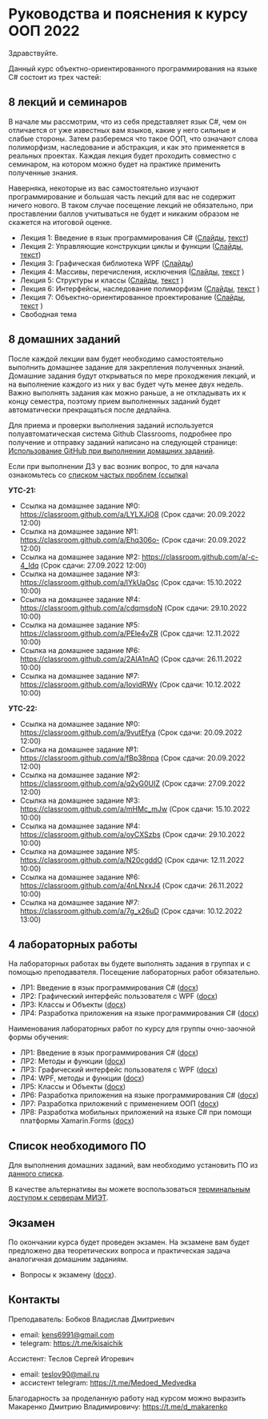 Руководства и пояснения к курсу ООП 2022
========================================

Здравствуйте.

Данный курс объектно-ориентированного программирования на языке C# состоит из трех частей:

8 лекций и семинаров
--------------------
 В начале мы рассмотрим, что из себя представляет язык C#, чем он отличается от уже известных вам языков, какие у него сильные и слабые стороны. Затем разберемся
 что такое ООП, что означают слова полиморфизм, наследование и абстракция, и как это применяется в реальных проектах.
Каждая лекция будет проходить совместно с семинаром, на котором можно будет на практике применить полученные знания.

Наверняка, некоторые из вас самостоятельно изучают программирование и большая часть лекций для вас не содержит ничего нового. В таком случае посещение лекций не обязательно, при проставлении баллов учитываться не будет и никаким образом не скажется на итоговой оценке.

* Лекция 1: Введение в язык программирования C# ([Слайды](lectures/lecture1.pdf), [текст](lectures/lecture1.docx))
* Лекция 2: Управляющие конструкции циклы и функции ([Слайды](lectures/lecture2.pdf), [текст](lectures/lecture2.docx))
* Лекция 3: Графическая библиотека WPF ([Слайды](lectures/lecture3.pdf))
* Лекция 4: Массивы, перечисления, исключения ([Слайды](lectures/lecture4.pdf), [текст](lectures/lecture4.docx) )
* Лекция 5: Структуры и классы ([Слайды](lectures/lecture5.pdf), [текст](lectures/lecture5.docx) )
* Лекция 6: Интерфейсы, наследование полиморфизм ([Слайды](lectures/lecture6.pdf), [текст](lectures/lecture6.docx) )
* Лекция 7: Объектно-ориентированное проектирование ([Слайды](lectures/lecture7.pdf), [текст](lectures/lecture7.docx) )
* Свободная тема


8 домашних заданий
-------------------------------------
После каждой лекции вам будет необходимо самостоятельно выполнить домашнее задание для закрепления полученных знаний. Домашние задания будут открываться по мере проходжения лекций, и на выполнение каждого из них у вас будет чуть менее двух недель. Важно выполнять задания как можно раньше, а не откладывать их к концу семестра, поэтому прием выполненных заданий будет автоматически прекращаться после дедлайна.

Для приема и проверки выполнения заданий используется полуавтоматическая система Github Classrooms, подробнее про получение и отправку заданий написано на следующей странице:  [Использование GitHub при выполнении домашних заданий](using%20GitHub%20and%20home%20assignments.md).

Если при выполнении ДЗ у вас возник вопрос, то для начала ознакомьтесь со [списком частых проблем (ссылка)](homework_faq.md)

**УТС-21:**

* Ссылка на домашнее задание №0: https://classroom.github.com/a/LYLXJiO8 (Срок сдачи: 20.09.2022 12:00)
* Ссылка на домашнее задание №1: https://classroom.github.com/a/Ehq306o- (Срок сдачи: 20.09.2022 12:00)
* Ссылка на домашнее задание №2: https://classroom.github.com/a/-c-4_Idq (Срок сдачи: 27.09.2022 12:00)
* Ссылка на домашнее задание №3: https://classroom.github.com/a/lYkUaOsc (Срок сдачи: 15.10.2022 10:00)
* Ссылка на домашнее задание №4: https://classroom.github.com/a/cdqmsdoN (Срок сдачи: 29.10.2022 10:00)
* Ссылка на домашнее задание №5: https://classroom.github.com/a/PEle4vZR (Срок сдачи: 12.11.2022 10:00)
* Ссылка на домашнее задание №6: https://classroom.github.com/a/2AIA1nAO (Срок сдачи: 26.11.2022 10:00)
* Ссылка на домашнее задание №7: https://classroom.github.com/a/IovidRWv (Срок сдачи: 10.12.2022 10:00)

**УТС-22:**

* Ссылка на домашнее задание №0: https://classroom.github.com/a/9vutEfya (Срок сдачи: 20.09.2022 12:00)
* Ссылка на домашнее задание №1: https://classroom.github.com/a/fBp38npa (Срок сдачи: 20.09.2022 12:00)
* Ссылка на домашнее задание №2: https://classroom.github.com/a/q2yG0UIZ (Срок сдачи: 27.09.2022 12:00)
* Ссылка на домашнее задание №3: https://classroom.github.com/a/mHMc_mJw (Срок сдачи: 15.10.2022 10:00)
* Ссылка на домашнее задание №4: https://classroom.github.com/a/oyCXSzbs (Срок сдачи: 29.10.2022 10:00)
* Ссылка на домашнее задание №5: https://classroom.github.com/a/N20cgddO (Срок сдачи: 12.11.2022 10:00)
* Ссылка на домашнее задание №6: https://classroom.github.com/a/4nLNxxJ4 (Срок сдачи: 26.11.2022 10:00)
* Ссылка на домашнее задание №7: https://classroom.github.com/a/7g_x26uD (Срок сдачи: 10.12.2022 13:00)

4 лабораторных работы
-------------------

На лабораторных работах вы будете выполнять задания в группах и с помощью преподавателя. Посещение лабораторных работ обязательно.

* ЛР1: Введение в язык программирования C# ([docx](labs/lab1.docx))
* ЛР2: Графический интерфейс пользователя с WPF ([docx](labs/lab2.docx))
* ЛР3: Классы и Объекты ([docx](labs/lab3.docx))
* ЛР4: Разработка приложения на языке программирования С# ([docx](labs/lab4.docx))

Наименования лабораторных работ по курсу для группы очно-заочной формы обучения:

* ЛР1: Введение в язык программирования C# ([docx](labs/lab1.docx))
* ЛР2: Методы и функции ([docx](labs/lab1_2.docx))
* ЛР3: Графический интерфейс пользователя с WPF ([docx](labs/lab2.docx))
* ЛР4: WPF, методы и функции ([docx](labs/lab2_2.docx))
* ЛР5: Классы и Объекты ([docx](labs/lab3.docx))
* ЛР6: Разработка приложения на языке программирования С# ([docx](labs/lab4.docx))
* ЛР7: Разработка приложений с применением ООП ([docx](labs/lab7.docx))
* ЛР8: Разработка мобильных приложений на языке C# при помощи платформы Xamarin.Forms ([docx](labs/lab8.docx))

Список необходимого ПО
----------------------

Для выполнения домашних заданий, вам необходимо установить ПО из [данного списка](software.md).

В качестве альтернативы вы можете воспользоваться [терминальным доступом к серверам МИЭТ](remote%20desktop.md).


Экзамен
-------
По окончании курса будет проведен экзамен. На экзамене вам будет предложено два теоретических вопроса и практическая задача аналогичная домашним заданиям.

* Вопросы к экзамену ([docx](Вопросы%20к%20экзамену.docx)).


Контакты
--------
Преподаватель: Бобков Владислав Дмитриевич
* email: kens6991@gmail.com
* telegram: https://t.me/kisaichik

Ассистент: Теслов Сергей Игоревич
* email: teslov90@mail.ru 
* ассистент telegram: https://t.me/Medoed_Medvedka 

Благодарность за проделанную работу над курсом можно выразить Макаренко Дмитрию Владимировичу: https://t.me/d_makarenko 
